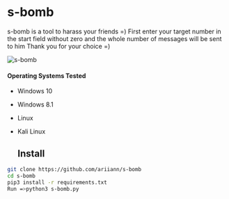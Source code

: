 # s-bomb
s-bomb is a tool to harass your friends =) First enter your target number in the start field without zero and the whole number of messages will be sent to him
Thank you for your choice =) 


![s-bomb](https://user-images.githubusercontent.com/87072183/126510692-9c1b6524-84fd-4fbe-a613-9753afc13ea9.png)
 
       

 
 
 #### Operating Systems Tested
        
- Windows 10
- Windows 8.1
- Linux 
- Kali Linux




  ## Install
  
```bash
git clone https://github.com/ariiann/s-bomb
cd s-bomb
pip3 install -r requirements.txt
Run =>python3 s-bomb.py
```

